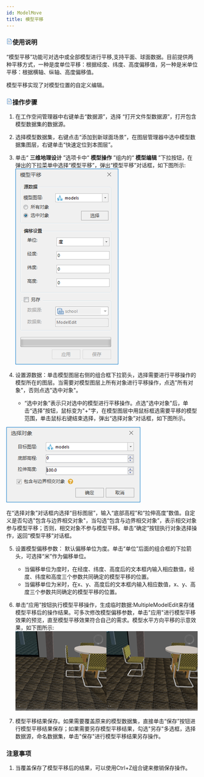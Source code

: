 ```yaml
---
id: ModelMove
title: 模型平移
---
```

### ![](../../../img/read.gif)使用说明

“模型平移”功能可对选中或全部模型进行平移,支持平面、球面数据。目前提供两种平移方式，一种是度单位平移：根据经度、纬度、高度偏移值，另一种是米单位平移：根据横轴、纵轴、高度偏移值。

模型平移实现了对模型位置的自定义编辑。

### ![](../../../img/read.gif)操作步骤

1. 在工作空间管理器中右键单击“数据源”，选择 “打开文件型数据源”，打开包含模型数据集的数据源。
2. 选择模型数据集，右键点击“添加到新球面场景”，在图层管理器中选中模型数据集图层，右键单击“快速定位到本图层”。
3. 单击“ **三维地理设计** ”选项卡中“ **模型操作** ”组内的“ **模型编辑** ”下拉按钮，在弹出的下拉菜单中选择“模型平移”，弹出“模型平移”对话框，如下图所示:      
![](../img/ModelMove_Dialog.png)  

4. 设置源数据：单击模型图层右侧的组合框下拉箭头，选择需要进行平移操作的模型所在的图层。当需要对模型图层上所有对象进行平移操作，点选"所有对象"，否则点选"选中对象"。 
    * “选中对象”表示只对选中的模型进行平移操作。点选"选中对象"后，单击“选择”按钮，鼠标变为"+"字，在模型图层中用鼠标框选需要平移的模型范围，单击鼠标右键结束选择，弹出“选择对象”对话框，如下图所示。  

![](../img/SelectObjectDialog.png)      

  
在“选择对象”对话框内选择“目标图层”，输入“底部高程”和“拉伸高度”数值。自定义是否勾选"包含与边界相交对象"，当勾选“包含与边界相交对象”，表示相交对象参与模型平移；否则，相交对象不参与模型平移。单击“确定”按钮执行对象选择操作，返回“模型平移”对话框。

5. 设置模型偏移参数： 默认偏移单位为度。单击“单位”后面的组合框的下拉箭头，可选择“米”作为偏移单位。
    * 当偏移单位为度时，在经度、纬度、高度后的文本框内输入相应数值，经度、纬度和高度三个参数共同确定的模型平移的位置。
    * 当偏移单位为米时，在x、y、高度后的文本框内输入相应数值，x、y、高度三个参数共同确定的模型平移的位置。
6. 单击“应用”按钮执行模型平移操作，生成临时数据:MultipleModelEdit来存储模型平移后的操作结果。可多次修改模型偏移参数，单击"应用"进行模型平移效果的预览，直至模型平移效果符合自己的需求。模型水平方向平移的示意效果，如下图所示:  
![](../img/ModelMove_ResultDialog.png)  
  
7. 模型平移结果保存。如果需要覆盖原来的模型数据集，直接单击“保存”按钮进行模型平移结果保存；如果需要另存模型平移结果，勾选"另存"多选框，选择数据源，命名数据集，单击"保存"进行模型平移结果另存操作。

### 注意事项

1. 当覆盖保存了模型平移后的结果，可以使用Ctrl+Z组合键来撤销保存操作。



